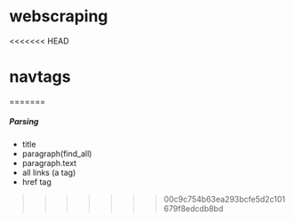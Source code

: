 # webscraping
<<<<<<< HEAD
# navtags
=======
 ##### Parsing
- title
- paragraph(find_all)
- paragraph.text
- all links (a tag)
- href tag
>>>>>>> 00c9c754b63ea293bcfe5d2c101679f8edcdb8bd
